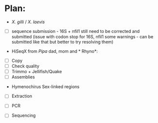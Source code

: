 # Plan:

- *X. gilli* / *X. laevis* 
- [ ] sequence submission - 16S + nfil1 still need to be corrected and submitted (issue with codon stop for 16S, nfil1 some warnings - can be submitted like that but better to try resolving them)
  
- HiSeqX from *Pipa* dad, mom and * Rhyno*: 
- [ ] Copy 
- [ ] Check quality 
- [ ] Trimmo + Jellifish/Quake
- [ ] Assemblies

- Hymenochirus Sex-linked regions
- [ ] Extraction
- [ ] PCR
- [ ] Sequencing


